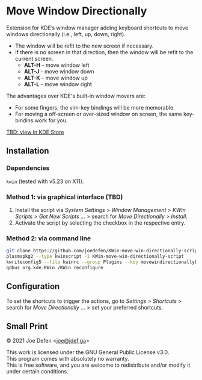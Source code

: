 # Move Window Directionally

Extension for KDE’s window manager adding keyboard shortcuts to move windows directionally
(i.e., left, up, down, right).

- The window will be refit to the new screen if necessary.
- If there is no screen in that direction, then the window will be refit to the current screen.
    - **ALT-H** - move window left
    - **ALT-J** - move window down
    - **ALT-K** - move window up
    - **ALT-L** - move window right

The advantages over KDE's built-in window movers are:
- For some fingers, the vim-key bindings will be more memorable.
- For moving a off-screen or over-sized window on screen, the same key-bindins work for you.

[TBD: view in KDE Store](https://store.kde.org/p/xxxxxxx)

## Installation

### Dependencies

`kwin` (tested with v5.23 on X11).

### Method 1: via graphical interface (TBD)

1. Install the script via *System Settings* > *Window Management* > *KWin Scripts* > *Get New Scripts …* > search for *Move Directionally* > *Install*.
2. Activate the script by selecting the checkbox in the respective entry.

### Method 2: via command line

```bash
git clone https://github.com/joedefen/KWin-move-win-directionally-script.git
plasmapkg2 --type kwinscript -i KWin-move-win-directionally-script
kwriteconfig5 --file kwinrc --group Plugins --key movewindirectionallyEnabled true
qdbus org.kde.KWin /KWin reconfigure
```

## Configuration

To set the shortcuts to trigger the actions, go to *Settings* > *Shortcuts* > search for *Move Directionally* … > set your preferred shortcuts.


## Small Print

© 2021 Joe Defen \<joe@jdef.ga\>

This work is licensed under the GNU General Public License v3.0.  
This program comes with absolutely no warranty.  
This is free software, and you are welcome to redistribute and/or modify it under certain conditions.  
